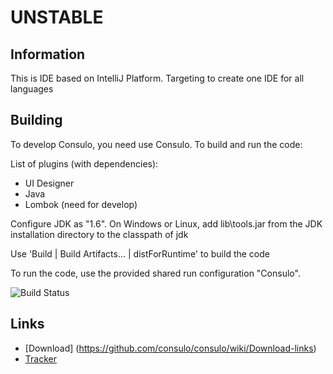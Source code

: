 # UNSTABLE

## Information

This is IDE based on IntelliJ Platform. Targeting to create one IDE for all languages

## Building

To develop Consulo, you need use Consulo. To build and run the code:

List of plugins (with dependencies):
  * UI Designer
  * Java
  * Lombok (need for develop)

Configure JDK as "1.6". On Windows or Linux, add lib\tools.jar from the JDK installation directory to the classpath of jdk

Use 'Build | Build Artifacts... | distForRuntime' to build the code

To run the code, use the provided shared run configuration "Consulo".

![Build Status](http://must-be.org:8080/vulcan_web/statusImage?name=consulo)

## Links

* [Download] (https://github.com/consulo/consulo/wiki/Download-links)
* [Tracker](http://napile.myjetbrains.com/youtrack/issues/CO)